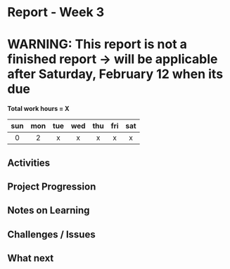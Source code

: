 # Report - Week 3

# WARNING: This report is not a finished report -> will be applicable after Saturday, February 12 when its due

**Total work hours = X**

| sun | mon | tue | wed | thu | fri | sat |
| :---: | :---: | :---: | :---: | :---: | :---: | :---: |
| 0 | 2 | x | x | x | x | x | x |

## Activities


## Project Progression



## Notes on Learning



## Challenges / Issues



## What next

